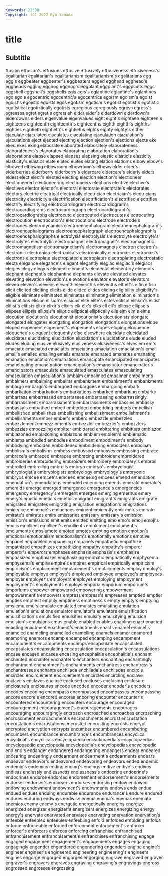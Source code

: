 ```yaml
---
Keywords: 22390
Copyright: (C) 2022 Ryu Yamada
---
```



# title

## Subtitle
ffusion
effusion's effusions effusive effusively effusiveness effusiveness's egalitarian egalitarian's egalitarianism egalitarianism's
egalitarians egg egg's eggbeater eggbeater's eggbeaters egged egghead egghead's eggheads
egging eggnog eggnog's eggplant eggplant's eggplants eggs eggshell eggshell's eggshells
egis egis's eglantine eglantine's eglantines ego ego's egocentric egocentric's egocentrics
egoism egoism's egoist egoist's egoistic egoists egos egotism egotism's egotist
egotist's egotistic egotistical egotistically egotists egregious egregiously egress egress's egresses
egret egret's egrets eh eider eider's eiderdown eiderdown's eiderdowns eiders
eigenvalue eigenvalues eight eight's eighteen eighteen's eighteens eighteenth eighteenth's eighteenths
eighth eighth's eighths eighties eightieth eightieth's eightieths eights eighty eighty's
either ejaculate ejaculated ejaculates ejaculating ejaculation ejaculation's ejaculations eject ejected
ejecting ejection ejection's ejections ejects eke eked ekes eking elaborate
elaborated elaborately elaborateness elaborateness's elaborates elaborating elaboration elaboration's elaborations elapse
elapsed elapses elapsing elastic elastic's elasticity elasticity's elastics elate elated
elates elating elation elation's elbow elbow's elbowed elbowing elbowroom elbowroom's
elbows elder elder's elderberries elderberry elderberry's eldercare eldercare's elderly elders
eldest elect elect's elected electing election election's electioneer electioneered electioneering
electioneers elections elective elective's electives elector elector's electoral electorate electorate's
electorates electors electric electrical electrically electrician electrician's electricians electricity electricity's
electrification electrification's electrified electrifies electrify electrifying electrocardiogram electrocardiogram's electrocardiograms electrocardiograph
electrocardiograph's electrocardiographs electrocute electrocuted electrocutes electrocuting electrocution electrocution's electrocutions electrode
electrode's electrodes electrodynamics electroencephalogram electroencephalogram's electroencephalograms electroencephalograph electroencephalograph's electroencephalographs electrolysis
electrolysis's electrolyte electrolyte's electrolytes electrolytic electromagnet electromagnet's electromagnetic electromagnetism electromagnetism's
electromagnets electron electron's electronic electronica electronica's electronically electronics electronics's electrons
electroplate electroplated electroplates electroplating electrostatic elects elegance elegance's elegant elegantly
elegiac elegiac's elegiacs elegies elegy elegy's element element's elemental elementary
elements elephant elephant's elephantine elephants elevate elevated elevates elevating elevation
elevation's elevations elevator elevator's elevators eleven eleven's elevens eleventh eleventh's
elevenths elf elf's elfin elfish elicit elicited eliciting elicits elide
elided elides eliding eligibility eligibility's eligible eliminate eliminated eliminates eliminating
elimination elimination's eliminations elision elision's elisions elite elite's elites elitism
elitism's elitist elitist's elitists elixir elixir's elixirs elk elk's elks
ell ell's ellipse ellipse's ellipses ellipsis ellipsis's elliptic elliptical elliptically
ells elm elm's elms elocution elocution's elocutionist elocutionist's elocutionists elongate
elongated elongates elongating elongation elongation's elongations elope eloped elopement elopement's
elopements elopes eloping eloquence eloquence's eloquent eloquently else elsewhere elucidate
elucidated elucidates elucidating elucidation elucidation's elucidations elude eluded eludes eluding
elusive elusively elusiveness elusiveness's elves em em's emaciate emaciated emaciates
emaciating emaciation emaciation's email email's emailed emailing emails emanate emanated
emanates emanating emanation emanation's emanations emancipate emancipated emancipates emancipating emancipation
emancipation's emancipator emancipator's emancipators emasculate emasculated emasculates emasculating emasculation emasculation's
embalm embalmed embalmer embalmer's embalmers embalming embalms embankment embankment's embankments
embargo embargo's embargoed embargoes embargoing embark embarkation embarkation's embarkations embarked
embarking embarks embarrass embarrassed embarrasses embarrassing embarrassingly embarrassment embarrassment's embarrassments
embassies embassy embassy's embattled embed embedded embedding embeds embellish embellished
embellishes embellishing embellishment embellishment's embellishments ember ember's embers embezzle embezzled
embezzlement embezzlement's embezzler embezzler's embezzlers embezzles embezzling embitter embittered embittering
embitters emblazon emblazoned emblazoning emblazons emblem emblem's emblematic emblems embodied
embodies embodiment embodiment's embody embodying embolden emboldened emboldening emboldens embolism
embolism's embolisms emboss embossed embosses embossing embrace embrace's embraced embraces
embracing embroider embroidered embroideries embroidering embroiders embroidery embroidery's embroil embroiled
embroiling embroils embryo embryo's embryologist embryologist's embryologists embryology embryology's embryonic
embryos emcee emcee's emceed emceeing emcees emend emendation emendation's emendations
emended emending emends emerald emerald's emeralds emerge emerged emergence emergence's
emergencies emergency emergency's emergent emerges emerging emeritus emery emery's emetic
emetic's emetics emigrant emigrant's emigrants emigrate emigrated emigrates emigrating emigration
emigration's emigrations eminence eminence's eminences eminent eminently emir emir's emirate
emirate's emirates emirs emissaries emissary emissary's emission emission's emissions emit
emits emitted emitting emo emo's emoji emoji's emojis emollient emollient's
emollients emolument emolument's emoluments emos emote emoted emotes emoting emotion
emotion's emotional emotionalism emotionalism's emotionally emotions emotive empanel empaneled empaneling
empanels empathetic empathize empathized empathizes empathizing empathy empathy's emperor emperor's
emperors emphases emphasis emphasis's emphasize emphasized emphasizes emphasizing emphatic emphatically
emphysema emphysema's empire empire's empires empirical empirically empiricism empiricism's emplacement
emplacement's emplacements employ employ's employable employe employe's employed employee employee's
employees employer employer's employers employes employing employment employment's employments employs
emporia emporium emporium's emporiums empower empowered empowering empowerment empowerment's empowers
empress empress's empresses emptied emptier empties emptiest emptily emptiness emptiness's
empty empty's emptying ems emu emu's emulate emulated emulates emulating
emulation emulation's emulations emulator emulator's emulators emulsification emulsification's emulsified emulsifies
emulsify emulsifying emulsion emulsion's emulsions emus enable enabled enables enabling
enact enacted enacting enactment enactment's enactments enacts enamel enamel's enameled
enameling enamelled enamelling enamels enamor enamored enamoring enamors encamp encamped
encamping encampment encampment's encampments encamps encapsulate encapsulated encapsulates encapsulating encapsulation
encapsulation's encapsulations encase encased encases encasing encephalitis encephalitis's enchant enchanted
enchanter enchanter's enchanters enchanting enchantingly enchantment enchantment's enchantments enchantress enchantress's
enchantresses enchants enchilada enchilada's enchiladas encircle encircled encirclement encirclement's encircles
encircling enclave enclave's enclaves enclose enclosed encloses enclosing enclosure enclosure's
enclosures encode encoded encoder encoder's encoders encodes encoding encompass encompassed
encompasses encompassing encore encore's encored encores encoring encounter encounter's encountered
encountering encounters encourage encouraged encouragement encouragement's encouragements encourages encouraging encouragingly
encroach encroached encroaches encroaching encroachment encroachment's encroachments encrust encrustation encrustation's
encrustations encrusted encrusting encrusts encrypt encrypted encryption encrypts encumber encumbered
encumbering encumbers encumbrance encumbrance's encumbrances encyclical encyclical's encyclicals encyclopaedia encyclopaedia's
encyclopaedias encyclopaedic encyclopedia encyclopedia's encyclopedias encyclopedic end end's endanger endangered
endangering endangers endear endeared endearing endearingly endearment endearment's endearments endears
endeavor endeavor's endeavored endeavoring endeavors ended endemic endemic's endemics ending
ending's endings endive endive's endives endless endlessly endlessness endlessness's endocrine
endocrine's endocrines endorse endorsed endorsement endorsement's endorsements endorser endorser's endorsers
endorses endorsing endow endowed endowing endowment endowment's endowments endows ends
endue endued endues enduing endurable endurance endurance's endure endured endures
enduring endways endwise enema enema's enemas enemata enemies enemy enemy's
energetic energetically energies energize energized energizer energizer's energizers energizes energizing
energy energy's enervate enervated enervates enervating enervation enervation's enfeeble enfeebled
enfeebles enfeebling enfold enfolded enfolding enfolds enforce enforceable enforced enforcement
enforcement's enforcer enforcer's enforcers enforces enforcing enfranchise enfranchised enfranchisement enfranchisement's
enfranchises enfranchising engage engaged engagement engagement's engagements engages engaging engagingly
engender engendered engendering engenders engine engine's engineer engineer's engineered engineering
engineering's engineers engines engorge engorged engorges engorging engrave engraved engraver
engraver's engravers engraves engraving engraving's engravings engross engrossed engrosses engrossing

